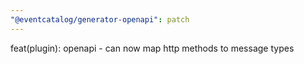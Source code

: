 ```yaml
---
"@eventcatalog/generator-openapi": patch
---
```


feat(plugin): openapi - can now map http methods to message types
